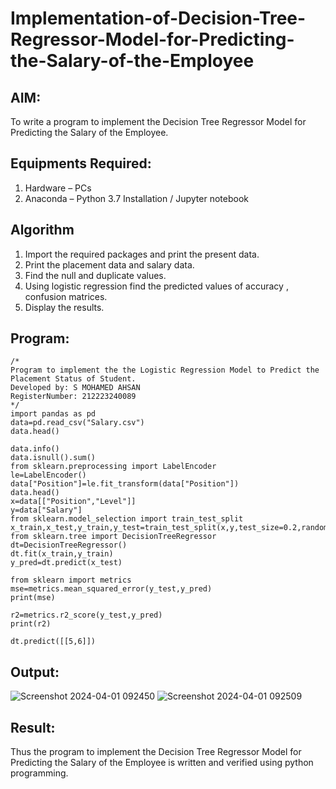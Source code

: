 # Implementation-of-Decision-Tree-Regressor-Model-for-Predicting-the-Salary-of-the-Employee

## AIM:
To write a program to implement the Decision Tree Regressor Model for Predicting the Salary of the Employee.

## Equipments Required:
1. Hardware – PCs
2. Anaconda – Python 3.7 Installation / Jupyter notebook

## Algorithm
1. Import the required packages and print the present data.
2. Print the placement data and salary data.
3. Find the null and duplicate values. 
4. Using logistic regression find the predicted values of accuracy , confusion matrices.
5. Display the results.
   
## Program:
```
/*
Program to implement the the Logistic Regression Model to Predict the Placement Status of Student.
Developed by: S MOHAMED AHSAN
RegisterNumber: 212223240089
*/
import pandas as pd
data=pd.read_csv("Salary.csv")
data.head()

data.info()
data.isnull().sum()
from sklearn.preprocessing import LabelEncoder
le=LabelEncoder()
data["Position"]=le.fit_transform(data["Position"])
data.head()
x=data[["Position","Level"]]
y=data["Salary"]
from sklearn.model_selection import train_test_split
x_train,x_test,y_train,y_test=train_test_split(x,y,test_size=0.2,random_state=2)
from sklearn.tree import DecisionTreeRegressor
dt=DecisionTreeRegressor()
dt.fit(x_train,y_train)
y_pred=dt.predict(x_test)

from sklearn import metrics
mse=metrics.mean_squared_error(y_test,y_pred)
print(mse)

r2=metrics.r2_score(y_test,y_pred)
print(r2)

dt.predict([[5,6]])
```

## Output:
![Screenshot 2024-04-01 092450](https://github.com/MOHAMEDAHSAN/Implementation-of-Logistic-Regression-Model-to-Predict-the-Placement-Status-of-Student/assets/139331378/3ba3d398-6bfe-4ace-9970-46afdf78f006)
![Screenshot 2024-04-01 092509](https://github.com/MOHAMEDAHSAN/Implementation-of-Logistic-Regression-Model-to-Predict-the-Placement-Status-of-Student/assets/139331378/76ab28a5-b816-4150-a9b0-86ba766e803d)

## Result:
Thus the program to implement the Decision Tree Regressor Model for Predicting the Salary of the Employee is written and verified using python programming.
